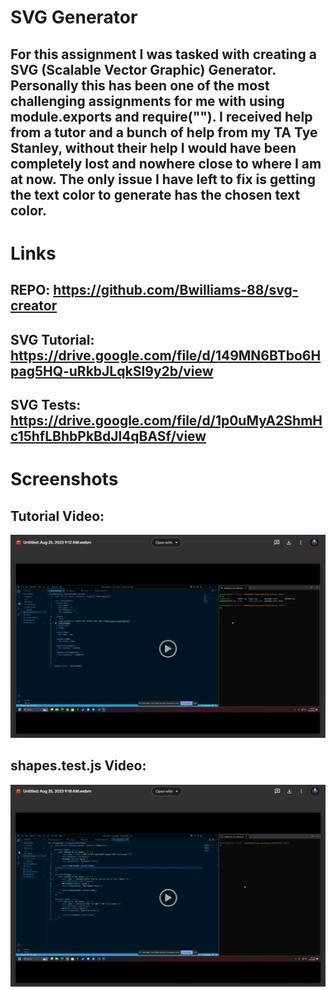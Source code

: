 # SVG Generator

## For this assignment I was tasked with creating a SVG (Scalable Vector Graphic) Generator. Personally this has been one of the most challenging assignments for me with using module.exports and require(""). I received help from a tutor and a bunch of help from my TA Tye Stanley, without their help I would have been completely lost and nowhere close to where I am at now. The only issue I have left to fix is getting the text color to generate has the chosen text color.
# Links

## REPO: https://github.com/Bwilliams-88/svg-creator
## SVG Tutorial: https://drive.google.com/file/d/149MN6BTbo6Hpag5HQ-uRkbJLqkSI9y2b/view
## SVG Tests: https://drive.google.com/file/d/1p0uMyA2ShmHc15hfLBhbPkBdJl4qBASf/view

# Screenshots

## Tutorial Video:
![Alt text](image-1.png)
## shapes.test.js Video:
![Alt text](image.png)